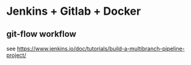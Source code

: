 # Jenkins + Gitlab + Docker

## git-flow workflow

see https://www.jenkins.io/doc/tutorials/build-a-multibranch-pipeline-project/
